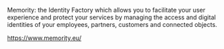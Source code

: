 Memority: the Identity Factory which allows you to facilitate your user experience and protect your services by managing the access and digital identities of your employees, partners, customers and connected objects.

https://www.memority.eu/
